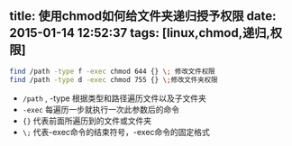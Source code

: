 title: 使用chmod如何给文件夹递归授予权限
date: 2015-01-14 12:52:37
tags: [linux,chmod,递归,权限]
---
```bash
find /path -type f -exec chmod 644 {} \; 修改文件权限
find /path -type d -exec chmod 755 {} \;修改文件夹权限
```

- `/path` , -type 根据类型和路径遍历文件以及子文件夹
- `-exec` 每遍历一步就执行一次此参数后的命令
- `{}` 代表前面所遍历到的文件或文件夹
- `\;` 代表-exec命令的结束符号，-exec命令的固定格式